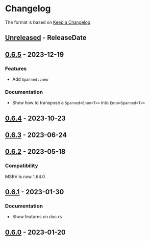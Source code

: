 # Changelog

The format is based on [Keep a Changelog].

[Keep a Changelog]: http://keepachangelog.com/en/1.0.0/

<!-- next-header -->
## [Unreleased] - ReleaseDate

## [0.6.5] - 2023-12-19

### Features

- Add `Spanned::new`

### Documentation

- Show how to transpose a `Spanned<Enum<T>>` into `Enum<Spanned<T>>`

## [0.6.4] - 2023-10-23

## [0.6.3] - 2023-06-24

## [0.6.2] - 2023-05-18

### Compatibility

MSRV is now 1.64.0

## [0.6.1] - 2023-01-30

### Documentation

- Show features on doc.rs

## [0.6.0] - 2023-01-20

<!-- next-url -->
[Unreleased]: https://github.com/toml-rs/toml/compare/serde_spanned-v0.6.5...HEAD
[0.6.5]: https://github.com/toml-rs/toml/compare/serde_spanned-v0.6.4...serde_spanned-v0.6.5
[0.6.4]: https://github.com/toml-rs/toml/compare/serde_spanned-v0.6.3...serde_spanned-v0.6.4
[0.6.3]: https://github.com/toml-rs/toml/compare/serde_spanned-v0.6.2...serde_spanned-v0.6.3
[0.6.2]: https://github.com/toml-rs/toml/compare/serde_spanned-v0.6.1...serde_spanned-v0.6.2
[0.6.1]: https://github.com/toml-rs/toml/compare/serde_spanned-v0.6.0...serde_spanned-v0.6.1
[0.6.0]: https://github.com/toml-rs/toml/compare/205859ff8c88fcc351ca55abc08139a6785fd075...serde_spanned-v0.6.0
